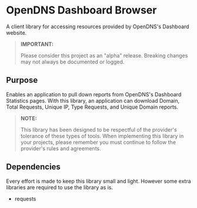 # OpenDNS Dashboard Browser
A client library for accessing resources provided by OpenDNS's Dashboard website.

> **IMPORTANT:**
>
> Please consider this project as an "alpha" release. Breaking changes may not always be documented or logged.


## Purpose
Enables an application to pull down reports from OpenDNS's Dashboard Statistics pages. With this library, an application can download Domain, Total Requests, Unique IP, Type Requests, and Unique Domain reports.

> **NOTE:**
>
> This library has been designed to be respectful of the provider's tolerance of these types of tools. When implementing this library in your projects, please remember you must continue to follow the provider's rules and agreements.

## Dependencies
Every effort is made to keep this library small and light. However some extra libraries are required to use the library as is.
* requests
